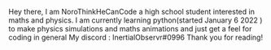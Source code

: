 Hey there, I am NoroThinkHeCanCode a high school student interested in maths and physics. I am currently learning python(started January 6 2022 ) 
to make physics simulations and maths animations and just get a feel for coding in general
My discord : InertialObservr#0996
Thank you for reading!
